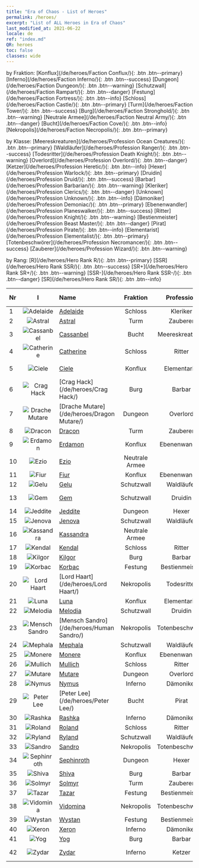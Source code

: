 ```yaml
---
title: "Era of Chaos - List of Heroes"
permalink: /heroes/
excerpt: "List of ALL Heroes in Era of Chaos"
last_modified_at: 2021-06-22
locale: de
ref: "index.md"
QR: heroes
toc: false
classes: wide
---
```

  by Fraktion: [Konflux](/de/heroes/Faction Conflux/){: .btn .btn--primary} [Inferno](/de/heroes/Faction Inferno/){: .btn .btn--success} [Dungeon](/de/heroes/Faction Dungeon/){: .btn .btn--warning} [Schutzwall](/de/heroes/Faction Rampart/){: .btn .btn--danger} [Festung](/de/heroes/Faction Fortress/){: .btn .btn--info} [Schloss](/de/heroes/Faction Castle/){: .btn .btn--primary} [Turm](/de/heroes/Faction Tower/){: .btn .btn--success} [Burg](/de/heroes/Faction Stronghold/){: .btn .btn--warning} [Neutrale Armee](/de/heroes/Faction Neutral Army/){: .btn .btn--danger} [Bucht](/de/heroes/Faction Cove/){: .btn .btn--info} [Nekropolis](/de/heroes/Faction Necropolis/){: .btn .btn--primary} 

  by Klasse: [Meereskreaturen](/de/heroes/Profession Ocean Creatures/){: .btn .btn--primary} [Waldläufer](/de/heroes/Profession Ranger/){: .btn .btn--success} [Todesritter](/de/heroes/Profession Death Knight/){: .btn .btn--warning} [Overlord](/de/heroes/Profession Overlord/){: .btn .btn--danger} [Ketzer](/de/heroes/Profession Heretic/){: .btn .btn--info} [Hexer](/de/heroes/Profession Warlock/){: .btn .btn--primary} [Druidin](/de/heroes/Profession Druid/){: .btn .btn--success} [Barbar](/de/heroes/Profession Barbarian/){: .btn .btn--warning} [Kleriker](/de/heroes/Profession Clerics/){: .btn .btn--danger} [Unknown](/de/heroes/Profession Unknown/){: .btn .btn--info} [Dämoniker](/de/heroes/Profession Demoniac/){: .btn .btn--primary} [Ebenenwandler](/de/heroes/Profession Planeswalker/){: .btn .btn--success} [Ritter](/de/heroes/Profession Knight/){: .btn .btn--warning} [Bestienmeister](/de/heroes/Profession Beast Master/){: .btn .btn--danger} [Pirat](/de/heroes/Profession Pirate/){: .btn .btn--info} [Elementarist](/de/heroes/Profession Elementalist/){: .btn .btn--primary} [Totenbeschwörer](/de/heroes/Profession Necromancer/){: .btn .btn--success} [Zauberer](/de/heroes/Profession Wizard/){: .btn .btn--warning} 

  by Rang: [R](/de/heroes/Hero Rank R/){: .btn .btn--primary} [SSR](/de/heroes/Hero Rank SSR/){: .btn .btn--success} [SR+](/de/heroes/Hero Rank SR+/){: .btn .btn--warning} [SSR-](/de/heroes/Hero Rank SSR-/){: .btn .btn--danger} [SR](/de/heroes/Hero Rank SR/){: .btn .btn--info} 

  | Nr |  I |    Name    |  Fraktion  |  Profession   |  Rang  |    Specialty     | User Rate  | 
  |:---|:--:|:-----------|:-------:|:-------------:|:------:|:-----------------|:----:|
  | 1 | ![Adelaide](/images/h/h_Adelaide.jpg) | [Adelaide](/de/heroes/Adelaide/) | Schloss | Kleriker | **SR** |  Frostring | R+ |
  | 2 | ![Astral](/images/h/h_Astral.jpg) | [Astral](/de/heroes/Astral/) | Turm | Zauberer | **SSR** |  Magieverstärkung | SSR |
  | 3 | ![Cassanbel](/images/h/h_Cassanbel.jpg) | [Cassanbel](/de/heroes/Cassanbel/) | Bucht | Meereskreaturen | **SSR** |  Lied des Ozeans | SSR |
  | 4 | ![Catherine](/images/h/h_Catherine.jpg) | [Catherine](/de/heroes/Catherine/) | Schloss | Ritter | **R** |  Eisenkreuzritter | R |
  | 5 | ![Ciele](/images/h/h_Ciele.jpg) | [Ciele](/de/heroes/Ciele/) | Konflux | Elementarist | **SSR** |  Elementar-Resonanz | SSR |
  | 6 | ![Crag Hack](/images/h/h_CragHack.jpg) | [Crag Hack](/de/heroes/Crag Hack/) | Burg | Barbar | **SR** |  Offensive | R+ |
  | 7 | ![Drache Mutare](/images/h/h_MutareDrake.jpg) | [Drache Mutare](/de/heroes/Dragon Mutare/) | Dungeon | Overlord | **SSR** |  Drachenerwachen | SSR |
  | 8 | ![Dracon](/images/h/h_Dracon.jpg) | [Dracon](/de/heroes/Dracon/) | Turm | Zauberer | **SR+** |  Verzauberer | R |
  | 9 | ![Erdamon](/images/h/h_Erdamon.jpg) | [Erdamon](/de/heroes/Erdamon/) | Konflux | Ebenenwandler | **R** |  König der Steine | R |
  | 10 | ![Ezio](/images/h/h_Ezio.jpg) | [Ezio](/de/heroes/Ezio/) | Neutrale Armee |  | **SSR** |  Bruderschaft | R+ |
  | 11 | ![Fiur](/images/h/h_Fiur.jpg) | [Fiur](/de/heroes/Fiur/) | Konflux | Ebenenwandler | **R** |  Feuerelementar | R |
  | 12 | ![Gelu](/images/h/h_Gelu.jpg) | [Gelu](/de/heroes/Gelu/) | Schutzwall | Waldläufer | **SR+** |  Meisterschütze | SR+ |
  | 13 | ![Gem](/images/h/h_Gem.jpg) | [Gem](/de/heroes/Gem/) | Schutzwall | Druidin | **SSR** |  Natürliche Heilung | SSR |
  | 14 | ![Jeddite](/images/h/h_Jeddite.jpg) | [Jeddite](/de/heroes/Jeddite/) | Dungeon | Hexer | **SR** |  Kreis des Lebens | SR |
  | 15 | ![Jenova](/images/h/h_Ylthin.jpg) | [Jenova](/de/heroes/Jenova/) | Schutzwall | Waldläufer | **R** |  Einhornmaid | R |
  | 16 | ![Kassandra](/images/h/h_kashandela.jpg) | [Kassandra](/de/heroes/Kassandra/) | Neutrale Armee |  | **SSR-** |  Legion Spartas | R |
  | 17 | ![Kendal](/images/h/h_Kendel.jpg) | [Kendal](/de/heroes/Kendal/) | Schloss | Ritter | **SR** |  Meister der Taktik | R |
  | 18 | ![Kilgor](/images/h/h_Kilgor.jpg) | [Kilgor](/de/heroes/Kilgor/) | Burg | Barbar | **SSR** |  Kriegsbehemoth | SSR |
  | 19 | ![Korbac](/images/h/h_Korbac.jpg) | [Korbac](/de/heroes/Korbac/) | Festung | Bestienmeister | **R** |  Luft voller Fliegen | R |
  | 20 | ![Lord Haart](/images/h/h_LordHaart.jpg) | [Lord Haart](/de/heroes/Lord Haart/) | Nekropolis | Todesritter | **SSR** |  Todesritter | SR- |
  | 21 | ![Luna](/images/h/h_Luna.jpg) | [Luna](/de/heroes/Luna/) | Konflux | Elementarist | **SR+** |  Höllenmauer | R |
  | 22 | ![Melodia](/images/h/h_Melodia.jpg) | [Melodia](/de/heroes/Melodia/) | Schutzwall | Druidin | **SSR-** |  Großes Glück | R |
  | 23 | ![Mensch Sandro](/images/h/h_HumanSandro.jpg) | [Mensch Sandro](/de/heroes/Human Sandro/) | Nekropolis | Totenbeschwörer | **SR+** |  Unsterbliche Seele | SR |
  | 24 | ![Mephala](/images/h/h_Mephala.jpg) | [Mephala](/de/heroes/Mephala/) | Schutzwall | Waldläufer | **R** |  Absolute Abwehr | R |
  | 25 | ![Monere](/images/h/h_Monere.jpg) | [Monere](/de/heroes/Monere/) | Konflux | Ebenenwandler | **SR** |  Psy-Elementar | R |
  | 26 | ![Mullich](/images/h/h_Mullich.jpg) | [Mullich](/de/heroes/Mullich/) | Schloss | Ritter | **R** |  Sturmangriff | R+ |
  | 27 | ![Mutare](/images/h/h_Mutare.jpg) | [Mutare](/de/heroes/Mutare/) | Dungeon | Overlord | **R** |  Dungeon-Flut | R |
  | 28 | ![Nymus](/images/h/h_Nymus.jpg) | [Nymus](/de/heroes/Nymus/) | Inferno | Dämoniker | **SR** |  Inferno-Phantom | R+ |
  | 29 | ![Peter Lee](/images/h/h_PeterLee.jpg) | [Peter Lee](/de/heroes/Peter Lee/) | Bucht | Pirat | **SR+** |  Segel setzen | R+ |
  | 30 | ![Rashka](/images/h/h_Rashka.jpg) | [Rashka](/de/heroes/Rashka/) | Inferno | Dämoniker | **SR** |  Feuer-Lord | R |
  | 31 | ![Roland](/images/h/h_Roland.jpg) | [Roland](/de/heroes/Roland/) | Schloss | Ritter | **SSR** |  Erhöhte Moral | SR+ |
  | 32 | ![Ryland](/images/h/h_Ryland.jpg) | [Ryland](/de/heroes/Ryland/) | Schutzwall | Waldläufer | **SR** |  Dendroidenwache | R |
  | 33 | ![Sandro](/images/h/h_Sandro.jpg) | [Sandro](/de/heroes/Sandro/) | Nekropolis | Totenbeschwörer | **SSR** |  Dunkelheit | SSR |
  | 34 | ![Sephinroth](/images/h/h_Sephinroth.jpg) | [Sephinroth](/de/heroes/Sephinroth/) | Dungeon | Hexer | **R** |  Kristallblick | R |
  | 35 | ![Shiva](/images/h/h_Shiwa.jpg) | [Shiva](/de/heroes/Shiva/) | Burg | Barbar | **R** |  Sturmbringer | R |
  | 36 | ![Solmyr](/images/h/h_Solmyr.jpg) | [Solmyr](/de/heroes/Solmyr/) | Turm | Zauberer | **SR+** |  Blitzstrahl-Salve | SR |
  | 37 | ![Tazar](/images/h/h_Tazar.jpg) | [Tazar](/de/heroes/Tazar/) | Festung | Bestienmeister | **SSR** |  Blutiger Zorn | SSR |
  | 38 | ![Vidomina](/images/h/h_Vidomina.jpg) | [Vidomina](/de/heroes/Vidomina/) | Nekropolis | Totenbeschwörer | **SR+** |  Totenbeschwörer | R |
  | 39 | ![Wystan](/images/h/h_Wystan.jpg) | [Wystan](/de/heroes/Wystan/) | Festung | Bestienmeister | **R** |  Moorjäger | R |
  | 40 | ![Xeron](/images/h/h_Xeron.jpg) | [Xeron](/de/heroes/Xeron/) | Inferno | Dämoniker | **SSR** |  Erzteufel | SSR |
  | 41 | ![Yog](/images/h/h_Yog.jpg) | [Yog](/de/heroes/Yog/) | Burg | Barbar | **SR** |  Rasender Zyklop | SR |
  | 42 | ![Zydar](/images/h/h_Zydar.jpg) | [Zydar](/de/heroes/Zydar/) | Inferno | Ketzer | **R** |  Inferno beschwören | R |
